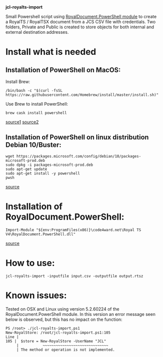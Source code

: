 **jcl-royalts-import**

Small Powershell script using [RoyalDocument.PowerShell module](https://support.royalapps.com/support/solutions/articles/17000027865-royal-ts-powershell-module-introduction) to create a RoyalTS / RoyalTSX document from a JCS CSV file with credentials. Two folders, Private and Public is created to store objects for both internal and external destination addresses.


# Install what is needed

## Installation of PowerShell on MacOS:
Install Brew:

```
/bin/bash -c "$(curl -fsSL https://raw.githubusercontent.com/Homebrew/install/master/install.sh)"
```

Use Brew to install PowerShell:
```
brew cask install powershell
```

[source1](https://brew.sh/) [source2]( https://docs.microsoft.com/en-us/powershell/scripting/install/installing-powershell-core-on-macos?view=powershell-7 )

## Installation of PowerShell on linux distribution Debian 10/Buster:

```
wget https://packages.microsoft.com/config/debian/10/packages-microsoft-prod.deb
sudo dpkg -i packages-microsoft-prod.deb
sudo apt-get update
sudo apt-get install -y powershell
pwsh
```

[source]( https://docs.microsoft.com/en-us/powershell/scripting/install/installing-powershell-core-on-linux?view=powershell-7 )

# Installation of RoyalDocument.PowerShell:
```
Import-Module "${env:ProgramFiles(x86)}\code4ward.net\Royal TS V4\RoyalDocument.PowerShell.dll"
```

[source]( https://support.royalapps.com/support/solutions/articles/17000027865-royal-ts-powershell-module-introduction )

# How to use:

```
jcl-royalts-import -inputfile input.csv -outputfile output.rtsz
```


# Known issues:

Tested on OSX and Linux using version 5.2.60224 of the RoyalDocument.PowerShell module. In this version an error message seen below is observed, but this has no impact on the function:

```
PS /root> ./jcl-royalts-import.ps1
New-RoyalStore: /root/jcl-royalts-import.ps1:105
Line |
105 |  $store = New-RoyalStore -UserName "JCL"
     |           ~~~~~~~~~~~~~~~~~~~~~~~~~~~~~~
     | The method or operation is not implemented.
```
